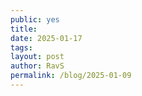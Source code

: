 ```yaml
---
public: yes
title: 
date: 2025-01-17
tags: 
layout: post
author: RavS
permalink: /blog/2025-01-09
---
```



